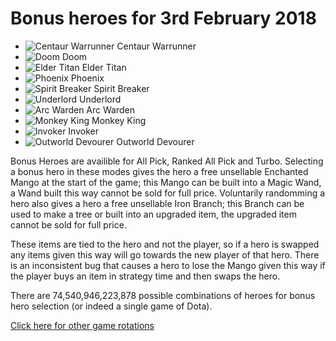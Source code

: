 # Bonus heroes for 3rd February 2018

- ![Centaur Warrunner](https://d1u5p3l4wpay3k.cloudfront.net/dota2_gamepedia/5/5e/Centaur_Warrunner_minimap_icon.png?version=ff8db77a89f14ec493542eaa6aa6c30a) Centaur Warrunner
- ![Doom](https://d1u5p3l4wpay3k.cloudfront.net/dota2_gamepedia/9/96/Doom_minimap_icon.png?version=a3587cf3571e633b7e99086ba98c47da) Doom
- ![Elder Titan](https://d1u5p3l4wpay3k.cloudfront.net/dota2_gamepedia/9/9f/Elder_Titan_minimap_icon.png?version=b08f2c4992a7349960b1f01cdfa09a7e) Elder Titan
- ![Phoenix](https://d1u5p3l4wpay3k.cloudfront.net/dota2_gamepedia/2/21/Phoenix_minimap_icon.png?version=4f97eb1c5ed3490d090cec01636be5ad) Phoenix
- ![Spirit Breaker](https://d1u5p3l4wpay3k.cloudfront.net/dota2_gamepedia/9/90/Spirit_Breaker_minimap_icon.png?version=9036e58ba5e607aac145c52a5d812014) Spirit Breaker
- ![Underlord](https://d1u5p3l4wpay3k.cloudfront.net/dota2_gamepedia/2/29/Underlord_minimap_icon.png?version=4aa109fe93ecbd94d8372696ffd57668) Underlord
- ![Arc Warden](https://d1u5p3l4wpay3k.cloudfront.net/dota2_gamepedia/e/e9/Arc_Warden_minimap_icon.png?version=50598fb94c23bf7233eaf79678a5cad8) Arc Warden
- ![Monkey King](https://d1u5p3l4wpay3k.cloudfront.net/dota2_gamepedia/7/76/Monkey_King_minimap_icon.png?version=6c5cbc19576294ac499c1d4f6c8851da) Monkey King
- ![Invoker](https://d1u5p3l4wpay3k.cloudfront.net/dota2_gamepedia/7/7d/Invoker_minimap_icon.png?version=2b317e9666ea7aa2bdb6f2d504e28c3e) Invoker
- ![Outworld Devourer](https://d1u5p3l4wpay3k.cloudfront.net/dota2_gamepedia/2/28/Outworld_Devourer_minimap_icon.png?version=fbd8250d299fcbd0657a7ab18d0f3705) Outworld Devourer

Bonus Heroes are availible for All Pick, Ranked All Pick and Turbo. Selecting a bonus hero in these modes gives the hero a free unsellable Enchanted Mango at the start of the game; this Mango can be built into a Magic Wand, a Wand built this way cannot be sold for full price. Voluntarily randomming a hero also gives a hero a free unsellable Iron Branch; this Branch can be used to make a tree or built into an upgraded item, the upgraded item cannot be sold for full price.

These items are tied to the hero and not the player, so if a hero is swapped any items given this way will go towards the new player of that hero. There is an inconsistent bug that causes a hero to lose the Mango given this way if the player buys an item in strategy time and then swaps the hero.

There are 74,540,946,223,878 possible combinations of heroes for bonus hero selection (or indeed a single game of Dota).

[Click here for other game rotations](https://tsunamishadow.github.io/bonusheroes/othergames)

